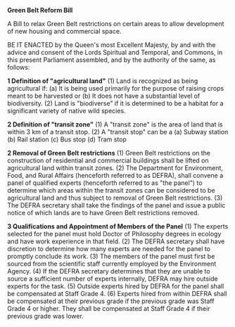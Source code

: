 **Green Belt Reform Bill**

A Bill to relax Green Belt restrictions on certain areas to allow development
of new housing and commercial space.

BE IT ENACTED by the Queen's most Excellent Majesty, by and with the advice
and consent of the Lords Spiritual and Temporal, and Commons, in this
present Parliament assembled, and by the authority of the same, as follows:

**1 Definition of "agricultural land"**
(1) Land is recognized as being agricultural if:
    (a) It is being used primarily for the purpose of raising crops meant to be
        harvested or
    (b) It does not have a substantial level of biodiversity.
(2) Land is "biodiverse" if it is determined to be a habitat for a significant
    variety of native wild species.

**2 Definition of "transit zone"**
(1) A "transit zone" is the area of land that is within 3 km of a transit stop.
(2) A "transit stop" can be a
    (a) Subway station
    (b) Rail station
    (c) Bus stop
    (d) Tram stop

**2 Removal of Green Belt restrictions**
(1) Green Belt restrictions on the construction of residential and commercial
    buildings shall be lifted on agricultural land within transit zones.
(2) The Department for Environment, Food, and Rural Affairs (henceforth
    referred to as DEFRA), shall convene a panel of qualified experts
    (henceforth referred to as "the panel") to determine which areas within the
    transit zones can be considered to be agricultural land and thus subject to
    removal of Green Belt restrictions.
(3) The DEFRA secretary shall take the findings of the panel and issue a public
    notice of which lands are to have Green Belt restrictions removed.

**3 Qualifications and Appointment of Members of the Panel**
(1) The experts selected for the panel must hold Doctor of Philosophy degrees
    in ecology and have work experience in that field.
(2) The DEFRA secretary shall have discretion to determine how many experts
    are needed for the panel to promptly conclude its work.
(3) The members of the panel must first be sourced from the scientific staff
    currently employed by the Environment Agency.
(4) If the DEFRA secretary determines that they are unable to source a
    sufficient number of experts internally, DEFRA may hire outside experts
    for the task.
(5) Outside experts hired by DEFRA for the panel shall be compensated at
    Staff Grade 4.
(6) Experts hired from within DEFRA shall be compensated at their previous grade
    if the previous grade was Staff Grade 4 or higher. They shall be compensated
    at Staff Grade 4 if their previous grade was lower.
